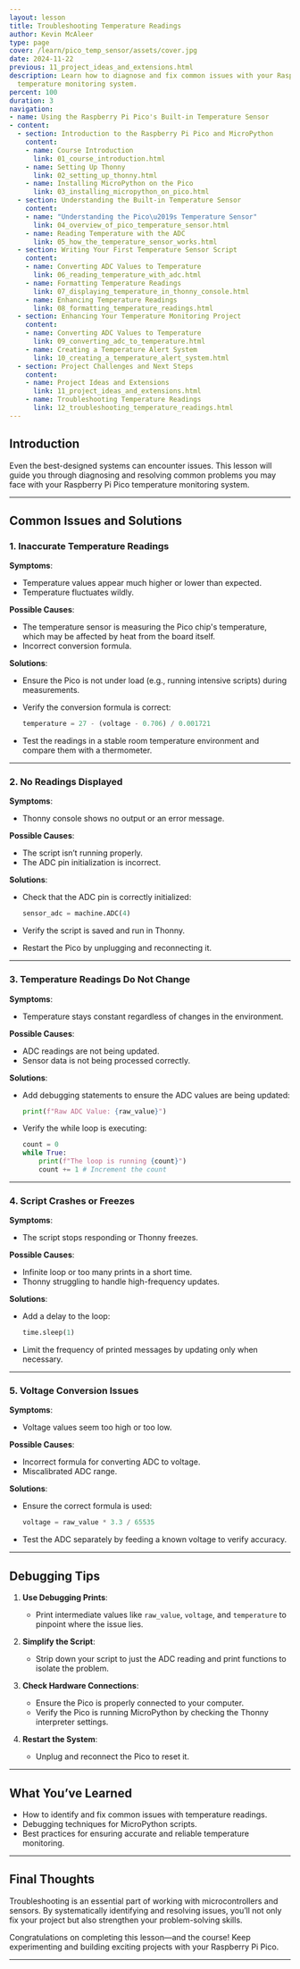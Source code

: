 ```yaml
---
layout: lesson
title: Troubleshooting Temperature Readings
author: Kevin McAleer
type: page
cover: /learn/pico_temp_sensor/assets/cover.jpg
date: 2024-11-22
previous: 11_project_ideas_and_extensions.html
description: Learn how to diagnose and fix common issues with your Raspberry Pi Pico
  temperature monitoring system.
percent: 100
duration: 3
navigation:
- name: Using the Raspberry Pi Pico's Built-in Temperature Sensor
- content:
  - section: Introduction to the Raspberry Pi Pico and MicroPython
    content:
    - name: Course Introduction
      link: 01_course_introduction.html
    - name: Setting Up Thonny
      link: 02_setting_up_thonny.html
    - name: Installing MicroPython on the Pico
      link: 03_installing_micropython_on_pico.html
  - section: Understanding the Built-in Temperature Sensor
    content:
    - name: "Understanding the Pico\u2019s Temperature Sensor"
      link: 04_overview_of_pico_temperature_sensor.html
    - name: Reading Temperature with the ADC
      link: 05_how_the_temperature_sensor_works.html
  - section: Writing Your First Temperature Sensor Script
    content:
    - name: Converting ADC Values to Temperature
      link: 06_reading_temperature_with_adc.html
    - name: Formatting Temperature Readings
      link: 07_displaying_temperature_in_thonny_console.html
    - name: Enhancing Temperature Readings
      link: 08_formatting_temperature_readings.html
  - section: Enhancing Your Temperature Monitoring Project
    content:
    - name: Converting ADC Values to Temperature
      link: 09_converting_adc_to_temperature.html
    - name: Creating a Temperature Alert System
      link: 10_creating_a_temperature_alert_system.html
  - section: Project Challenges and Next Steps
    content:
    - name: Project Ideas and Extensions
      link: 11_project_ideas_and_extensions.html
    - name: Troubleshooting Temperature Readings
      link: 12_troubleshooting_temperature_readings.html
---
```



## Introduction

Even the best-designed systems can encounter issues. This lesson will guide you through diagnosing and resolving common problems you may face with your Raspberry Pi Pico temperature monitoring system.

---

## Common Issues and Solutions

### 1. **Inaccurate Temperature Readings**

   **Symptoms**:

   - Temperature values appear much higher or lower than expected.
   - Temperature fluctuates wildly.

   **Possible Causes**:

   - The temperature sensor is measuring the Pico chip's temperature, which may be affected by heat from the board itself.
   - Incorrect conversion formula.

   **Solutions**:

   - Ensure the Pico is not under load (e.g., running intensive scripts) during measurements.
   - Verify the conversion formula is correct:

     ```python
     temperature = 27 - (voltage - 0.706) / 0.001721
     ```

   - Test the readings in a stable room temperature environment and compare them with a thermometer.

---

### 2. **No Readings Displayed**

   **Symptoms**:
   - Thonny console shows no output or an error message.

   **Possible Causes**:
   - The script isn’t running properly.
   - The ADC pin initialization is incorrect.

   **Solutions**:
   - Check that the ADC pin is correctly initialized:

     ```python
     sensor_adc = machine.ADC(4)
     ```
   - Verify the script is saved and run in Thonny.
   - Restart the Pico by unplugging and reconnecting it.

---

### 3. **Temperature Readings Do Not Change**

   **Symptoms**:
   - Temperature stays constant regardless of changes in the environment.

   **Possible Causes**:
   - ADC readings are not being updated.
   - Sensor data is not being processed correctly.

   **Solutions**:
   - Add debugging statements to ensure the ADC values are being updated:

     ```python
     print(f"Raw ADC Value: {raw_value}")
     ```
   - Verify the while loop is executing:

     ```python
     count = 0
     while True:
         print(f"The loop is running {count}")
         count += 1 # Increment the count
     ```

---

### 4. **Script Crashes or Freezes**

   **Symptoms**:
   - The script stops responding or Thonny freezes.

   **Possible Causes**:
   - Infinite loop or too many prints in a short time.
   - Thonny struggling to handle high-frequency updates.

   **Solutions**:
   - Add a delay to the loop:
     ```python
     time.sleep(1)
     ```
   - Limit the frequency of printed messages by updating only when necessary.

---

### 5. **Voltage Conversion Issues**

   **Symptoms**:
   - Voltage values seem too high or too low.

   **Possible Causes**:
   - Incorrect formula for converting ADC to voltage.
   - Miscalibrated ADC range.

   **Solutions**:
   - Ensure the correct formula is used:
     ```python
     voltage = raw_value * 3.3 / 65535
     ```
   - Test the ADC separately by feeding a known voltage to verify accuracy.

---

## Debugging Tips

1. **Use Debugging Prints**:
   - Print intermediate values like `raw_value`, `voltage`, and `temperature` to pinpoint where the issue lies.

2. **Simplify the Script**:
   - Strip down your script to just the ADC reading and print functions to isolate the problem.

3. **Check Hardware Connections**:
   - Ensure the Pico is properly connected to your computer.
   - Verify the Pico is running MicroPython by checking the Thonny interpreter settings.

4. **Restart the System**:
   - Unplug and reconnect the Pico to reset it.

---

## What You’ve Learned

- How to identify and fix common issues with temperature readings.
- Debugging techniques for MicroPython scripts.
- Best practices for ensuring accurate and reliable temperature monitoring.

---

## Final Thoughts

Troubleshooting is an essential part of working with microcontrollers and sensors. By systematically identifying and resolving issues, you’ll not only fix your project but also strengthen your problem-solving skills.

Congratulations on completing this lesson—and the course! Keep experimenting and building exciting projects with your Raspberry Pi Pico.

---
